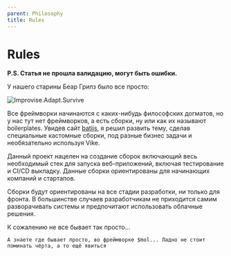 ```yaml
---
parent: Philosophy
title: Rules
---
```


# Rules

**P.S. Статья не прошла валидацию, могут быть ошибки.**

У нашего старины Беар Грилз было все просто:

<img src="https://sun9-14.userapi.com/impg/6F05weBTTknE0oiXpLDwrmLzcVTrUUvxOvCkbA/LcEBm-6LZAw.jpg?size=604x338&quality=95&sign=0b27a022c36380ac7258a161ac7f8628&type=album" alt="Improvise.Adapt.Survive"/>

Все фреймворки начинаются с каких-нибудь философских догматов, но у нас тут нет фреймворков, а есть сборки, ну или как
их называют boilerplates. Увидев сайт [batijs](https://batijs.github.io), я решил развить тему, сделав специальные
кастомные сборки, под разные бизнес задачи и необязательно используя Vike.

Данный проект нацелен на создание сборок включающий весь необходимый стек для запуска веб-приложений, включая тестирование
и CI/CD выкладку. Данные сборки ориентированы для начинающих компаний и стартапов.

Сборки будут ориентированы на все стадии разработки, ни только для фронта.
В большинстве случаев разработчикам не приходится самим разворачивать системы и предпочитают использовать облачные решения.

К сожалению не все бывает так просто...

```text
А знаете где бывает просто, во фреймворке $mol... Ладно не стоит поминать чёрта, а то ещё явиться 
```